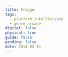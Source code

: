 ```yaml
---
title: Frogger
tags:
  - platform_intellivision
  - genre_arcade
digital: false
physical: true
guide: false
pending: false
date: 2014-02-14
---
```

